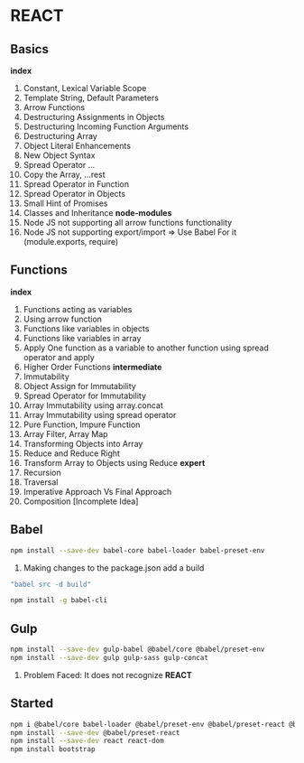 # REACT #

## Basics ##
**index**
1) Constant, Lexical Variable Scope
2) Template String, Default Parameters
3) Arrow Functions
4) Destructuring Assignments in Objects
5) Destructuring Incoming Function Arguments
6) Destructuring Array
7) Object Literal Enhancements
8) New Object Syntax
9) Spread Operator ...
10) Copy the Array, ...rest
11) Spread Operator in Function
12) Spread Operator in Objects
13) Small Hint of Promises
14) Classes and Inheritance
**node-modules**
1) Node JS not supporting all arrow functions functionality
2) Node JS not supporting export/import => Use Babel For it (module.exports, require)

## Functions ##
**index**
1) Functions acting as variables
2) Using arrow function
3) Functions like variables in objects
4) Functions like variables in array
5) Apply One function as a variable to another function using spread operator and apply
6) Higher Order Functions
**intermediate**
1) Immutability
2) Object Assign for Immutability
3) Spread Operator for Immutability
4) Array Immutability using array.concat
5) Array Immutability using spread operator
6) Pure Function, Impure Function
7) Array Filter, Array Map
8) Transforming Objects into Array
9) Reduce and Reduce Right
10) Transform Array to Objects using Reduce
**expert**
1) Recursion
2) Traversal
3) Imperative Approach Vs Final Approach
4) Composition [Incomplete Idea]

## Babel ##
```bash
npm install --save-dev babel-core babel-loader babel-preset-env
```
1) Making changes to the package.json add a build  
```bash
"babel src -d build"
```
```bash
npm install -g babel-cli
```

## Gulp ##
```bash
npm install --save-dev gulp-babel @babel/core @babel/preset-env
npm install --save-dev gulp gulp-sass gulp-concat
```
1) Problem Faced: It does not recognize **REACT**

## Started ##
```bash
npm i @babel/core babel-loader @babel/preset-env @babel/preset-react @babel/cli --save-dev
npm install --save-dev @babel/preset-react
npm install --save-dev react react-dom
npm install bootstrap
```